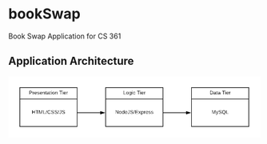 # bookSwap
Book Swap Application for CS 361

## Application Architecture
![architecture](application-architecture.png)
